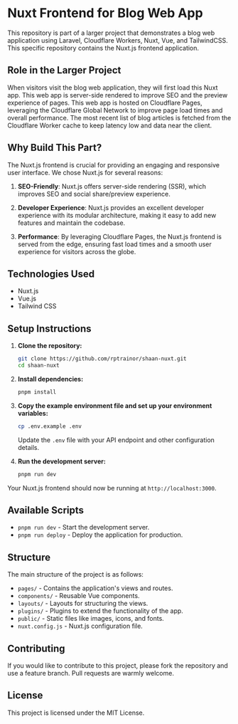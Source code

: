 # Nuxt Frontend for Blog Web App

This repository is part of a larger project that demonstrates a blog web application using Laravel, Cloudflare Workers, Nuxt, Vue, and TailwindCSS. This specific repository contains the Nuxt.js frontend application.

## Role in the Larger Project

When visitors visit the blog web application, they will first load this Nuxt app. This web app is server-side rendered to improve SEO and the preview experience of pages. This web app is hosted on Cloudflare Pages, leveraging the Cloudflare Global Network to improve page load times and overall performance. The most recent list of blog articles is fetched from the Cloudflare Worker cache to keep latency low and data near the client.

## Why Build This Part?

The Nuxt.js frontend is crucial for providing an engaging and responsive user interface. We chose Nuxt.js for several reasons:

1. **SEO-Friendly**: Nuxt.js offers server-side rendering (SSR), which improves SEO and social share/preview experience.

2. **Developer Experience**: Nuxt.js provides an excellent developer experience with its modular architecture, making it easy to add new features and maintain the codebase.

3. **Performance**: By leveraging Cloudflare Pages, the Nuxt.js frontend is served from the edge, ensuring fast load times and a smooth user experience for visitors across the globe.

## Technologies Used

- Nuxt.js
- Vue.js
- Tailwind CSS

## Setup Instructions

1. **Clone the repository:**

   ```bash
   git clone https://github.com/rptrainor/shaan-nuxt.git
   cd shaan-nuxt
   ```

2. **Install dependencies:**

   ```bash
   pnpm install
   ```

3. **Copy the example environment file and set up your environment variables:**

   ```bash
   cp .env.example .env
   ```

   Update the `.env` file with your API endpoint and other configuration details.

4. **Run the development server:**

   ```bash
   pnpm run dev
   ```

Your Nuxt.js frontend should now be running at `http://localhost:3000`.

## Available Scripts

- `pnpm run dev` - Start the development server.
- `pnpm run deploy` - Deploy the application for production.

## Structure

The main structure of the project is as follows:

- `pages/` - Contains the application's views and routes.
- `components/` - Reusable Vue components.
- `layouts/` - Layouts for structuring the views.
- `plugins/` - Plugins to extend the functionality of the app.
- `public/` - Static files like images, icons, and fonts.
- `nuxt.config.js` - Nuxt.js configuration file.

## Contributing

If you would like to contribute to this project, please fork the repository and use a feature branch. Pull requests are warmly welcome.

## License

This project is licensed under the MIT License.
